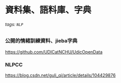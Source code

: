 # 資料集、語料庫、字典
###### tags: `NLP`


### 公開的情緒訓練資料、jieba字典
https://github.com/UDICatNCHU/UdicOpenData

### NLPCC
https://blog.csdn.net/guli_qi/article/details/104429876

